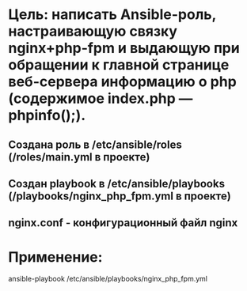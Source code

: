 # Цель: написать Ansible-роль, настраивающую связку nginx+php-fpm и выдающую при обращении к главной странице веб-сервера информацию о php (содержимое index.php — phpinfo();).

## Создана роль в /etc/ansible/roles (/roles/main.yml в проекте)

## Создан playbook в /etc/ansible/playbooks (/playbooks/nginx_php_fpm.yml в проекте)

## nginx.conf - конфигурационный файл nginx 

# Применение:
ansible-playbook /etc/ansible/playbooks/nginx_php_fpm.yml
